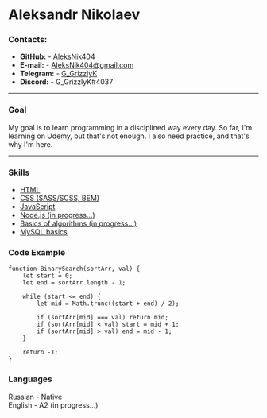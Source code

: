 # Aleksandr Nikolaev

### Contacts:

-   **GitHub:** - [AleksNik404](https://github.com/AleksNik404)
-   **E-mail:** - AleksNik404@gmail.com
-   **Telegram:** - [G_GrizzlyK](https://t.me/G_GrizzlyK)
-   **Discord:** - G_GrizzlyK#4037

---

### Goal

My goal is to learn programming in a disciplined way every day. So far, I'm learning on Udemy, but that's not enough. I also need practice, and that's why I'm here.

---

### Skills

-   [HTML](https://www.udemy.com/course/design-and-develop-a-killer-website-with-html5-and-css3/)
-   [CSS (SASS/SCSS, BEM)](https://www.udemy.com/course/advanced-css-and-sass/)
-   [JavaScript](https://www.udemy.com/course/the-complete-javascript-course/)
-   [Node.js (in progress...)](https://www.udemy.com/course/master-the-coding-interview-data-structures-algorithms/)
-   [Basics of algorithms (in progress...)](https://www.udemy.com/course/master-the-coding-interview-data-structures-algorithms/)
-   [MySQL basics](https://stepik.org/cert/1008144)

### Code Example

```
function BinarySearch(sortArr, val) {
    let start = 0;
    let end = sortArr.length - 1;

    while (start <= end) {
        let mid = Math.trunc((start + end) / 2);

        if (sortArr[mid] === val) return mid;
        if (sortArr[mid] < val) start = mid + 1;
        if (sortArr[mid] > val) end = mid - 1;
    }

    return -1;
}
```

### Languages

Russian - Native  
English - A2 (in progress...)
